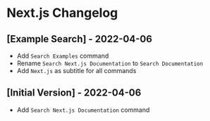 # Next.js Changelog

## [Example Search] - 2022-04-06
- Add `Search Examples` command
- Rename `Search Next.js Documentation` to `Search Documentation`
- Add `Next.js` as subtitle for all commands

## [Initial Version] - 2022-04-06
- Add `Search Next.js Documentation` command